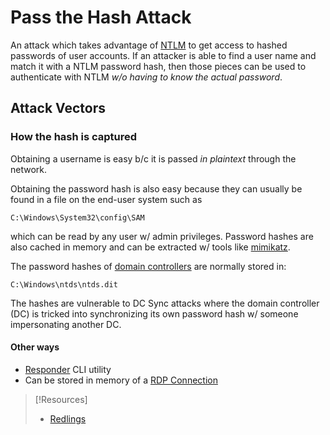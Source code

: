 
# Pass the Hash Attack
An attack which takes advantage of [NTLM](/networking/protocols/NTLM.md) to get access to hashed passwords of user accounts. If an attacker is able to find a user name and match it with a NTLM password hash, then those pieces can be used to authenticate with NTLM *w/o having to know the actual password*.
## Attack Vectors
### How the hash is captured
Obtaining a username is easy b/c it is passed *in plaintext* through the network.

Obtaining the password hash is also easy because they can usually be found in a file on the end-user system such as
```
C:\Windows\System32\config\SAM
``` 
which can be read by any user w/ admin privileges. Password hashes are also cached in memory and can be extracted w/ tools like [mimikatz](../actions-on-objective/tools/mimikatz.md).

The password hashes of [domain controllers](../../../computers/windows/active-directory/domain-controller.md) are normally stored in:
```
C:\Windows\ntds\ntds.dit
```
The hashes are vulnerable to DC Sync attacks where the domain controller (DC) is tricked into synchronizing its own password hash w/ someone impersonating another DC.
#### Other ways
- [Responder](tools/responder.md) CLI utility
- Can be stored in memory of a [RDP Connection](/networking/protocols/RDP.md)

>[!Resources]
> - [Redlings](https://www.redlings.com/en/guide/ntlm-windows-new-technology-lan-manager)

 